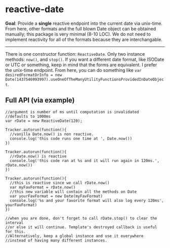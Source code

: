 # reactive-date

**Goal**: Provide a **single** reactive endpoint into the current date via unix-time. From here, other formats and the full blown Date object can be obtained manually; this package is very minimal (8-10 LOC). We do not need to implement reactivity for all of the formats because they are interchangable.

---
There is one constructor function: `ReactiveDate`. Only two instance methods: `now()`, and `stop()`. If you want a different date format, like ISODate or UTC or something, keep in mind that the forms are equivalent. I prefer the unix-time endpoint. From here, you can do something like `var desiredFormatOrInfo = new Date(1437546993997).useOneOfTheManyUtilityFunctionsProvidedInDateObject`.
## Full API (via example)
```
//argument is number of ms until computation is invalidated
//defaults to 1000ms
var rDate = new ReactiveDate(120);

Tracker.autorun(function(){
  //vanilla Date.now() is non reactive.
  console.log('this code runs one time at ', Date.now())
})

Tracker.autorun(function(){
  //rDate.now() is reactive
  console.log('this code ran at %s and it will run again in 120ms.', rDate.now())
})

Tracker.autorun(function(){
  //this is reactive since we call rDate.now()
  var myFavFormat = rDate.now()
  //this new variable will contain all the methods on Date
  var yourFavFormat = new Date(myFavFormat)
  console.log('%s and your favorite format will also log every 120ms', yourFavFormat)
})

//when you are done, don't forget to call rDate.stop() to clear the interval
//or else it will continue. Template's destroyed callback is useful for this.
//Alternatively, keep a global instance and use it everywhere
//instead of having many different instances.
```


